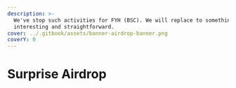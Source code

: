 ```yaml
---
description: >-
  We've stop such activities for FYH (BSC). We will replace to something
  interesting and straightforward.
cover: ../.gitbook/assets/banner-airdrop-banner.png
coverY: 0
---
```


# Surprise Airdrop


